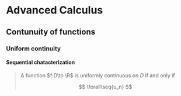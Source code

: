 ---
---
# Advanced Calculus

## Contunuity of functions <!-- Ch.5 -->

### Uniform continuity

#### Sequential chatacterization

> A function $f:D\to \R$ is uniformly continuous on $D$ if and only if
>
> $$
> \forall\seq{u_n}
> $$